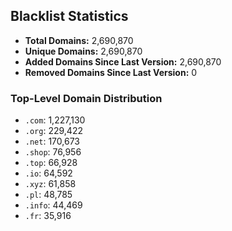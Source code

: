 ## Blacklist Statistics

- **Total Domains:** 2,690,870
- **Unique Domains:** 2,690,870
- **Added Domains Since Last Version:** 2,690,870
- **Removed Domains Since Last Version:** 0

### Top-Level Domain Distribution

-  `.com`: 1,227,130
-  `.org`: 229,422
-  `.net`: 170,673
-  `.shop`: 76,956
-  `.top`: 66,928
-  `.io`: 64,592
-  `.xyz`: 61,858
-  `.pl`: 48,785
-  `.info`: 44,469
-  `.fr`: 35,916
